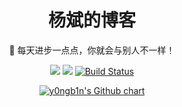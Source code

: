 <h1 align="center">杨斌的博客</h1>

<div align="center">

:bicyclist: 每天进步一点点，你就会与别人不一样！

[![](https://img.shields.io/badge/author-y0ngb1n-blue.svg?style=flat-square)](https://github.com/y0ngb1n)
[![](https://img.shields.io/badge/blog-杨斌的博客-brightgreen.svg?style=flat-square)](https://y0ngb1n.github.io)
[![Build Status](https://img.shields.io/travis/y0ngb1n/y0ngb1n.github.io/source.svg?style=flat-square)](https://travis-ci.org/y0ngb1n/y0ngb1n.github.io)

</div>

<p align="center">
  <a href="https://github.com/y0ngb1n">
    <img src="http://ghchart.rshah.org/4183C4/y0ngb1n.svg" alt="y0ngb1n's Github chart" />
  </a>
</p>
